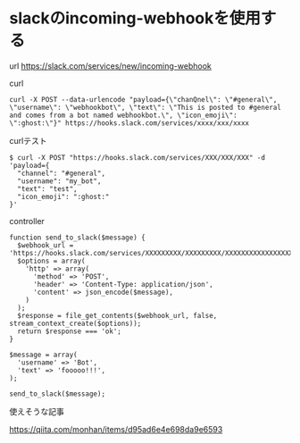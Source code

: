 # slackのincoming-webhookを使用する

url
https://slack.com/services/new/incoming-webhook

curl
```
curl -X POST --data-urlencode "payload={\"chanQnel\": \"#general\", \"username\": \"webhookbot\", \"text\": \"This is posted to #general and comes from a bot named webhookbot.\", \"icon_emoji\": \":ghost:\"}" https://hooks.slack.com/services/xxxx/xxx/xxxx
```

curlテスト

```
$ curl -X POST "https://hooks.slack.com/services/XXX/XXX/XXX" -d 'payload={
  "channel": "#general",
  "username": "my_bot",
  "text": "test",
  "icon_emoji": ":ghost:"
}'
```

controller

```
function send_to_slack($message) {
  $webhook_url = 'https://hooks.slack.com/services/XXXXXXXXX/XXXXXXXXX/XXXXXXXXXXXXXXXXXXXXXXXX';
  $options = array(
    'http' => array(
      'method' => 'POST',
      'header' => 'Content-Type: application/json',
      'content' => json_encode($message),
    )
  );
  $response = file_get_contents($webhook_url, false, stream_context_create($options));
  return $response === 'ok';
}

$message = array(
  'username' => 'Bot',
  'text' => 'fooooo!!!',
);

send_to_slack($message);
```


使えそうな記事

https://qiita.com/monhan/items/d95ad6e4e698da9e6593
